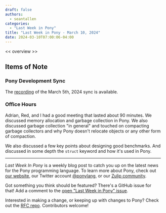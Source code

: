```yaml
---
draft: false
authors:
  - seantallen
categories:
  - "Last Week in Pony"
title: "Last Week in Pony - March 10, 2024"
date: 2024-03-10T07:00:06-04:00
---
```


<< overview >>

<!-- more -->

## Items of Note

### Pony Development Sync

The [recording](https://vimeo.com/919868180) of the March 5th, 2024 sync is available.

### Office Hours

Adrian, Red, and I had a good meeting that lasted about 90 minutes. We discussed memory allocation and garbage collection in Pony. We also discussed garbage collection "in general" and touched on compacting garbage collectors and why Pony doesn't relocate objects or any other form of compaction.

We also discussed a few key points about designing good benchmarks. And discussed in some depth the `struct` keyword and how it's used in Pony.

---

_Last Week In Pony_ is a weekly blog post to catch you up on the latest news for the Pony programming language. To learn more about Pony, check out [our website](https://ponylang.io), our Twitter account [@ponylang](https://twitter.com/ponylang), or our [Zulip community](https://ponylang.zulipchat.com).

Got something you think should be featured? There's a GitHub issue for that! Add a comment to the [open "Last Week in Pony" issue](https://github.com/ponylang/ponylang.github.io/issues?q=is%3Aissue+is%3Aopen+label%3Alast-week-in-pony).

Interested in making a change, or keeping up with changes to Pony? Check out the [RFC repo](https://github.com/ponylang/rfcs). Contributors welcome!
